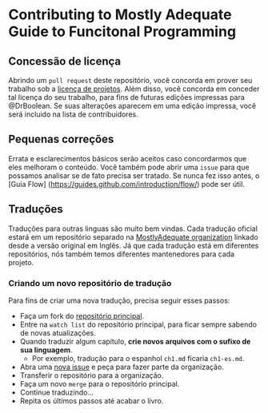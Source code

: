 
# Contributing to Mostly Adequate Guide to Funcitonal Programming

## Concessão de licença

Abrindo um `pull request` deste repositório, você concorda em prover seu trabalho sob a [licença de projetos](LICENSE.md). Além disso, você concorda em conceder tal licença do seu trabalho, para fins de futuras edições impressas para @DrBoolean. Se suas alterações aparecem em uma edição impressa, você será incluido na lista de contribuidores.

## Pequenas correções

Errata e esclarecimentos básicos serão aceitos caso concordarmos que eles melhoram o conteúdo. Você também pode abrir uma `issue` para que possamos analisar se de fato precisa ser tratado. Se nunca fez isso antes, o [Guia Flow] (https://guides.github.com/introduction/flow/) pode ser útil.


## Traduções

Traduções para outras linguas são muito bem vindas. Cada tradução oficial estará em um repositório separado na [MostlyAdequate organization](https://github.com/MostlyAdequate) linkado desde a versão original em Inglês.
Já que cada tradução está em diferentes repositórios, nós também temos diferentes mantenedores para cada projeto.

### Criando um novo repositório de tradução

Para fins de criar uma nova tradução, precisa seguir esses passos:

* Faça um fork do [repositório principal](https://github.com/MostlyAdequate/mostly-adequate-guide).
* Entre na `watch list` do repositório principal, para ficar sempre sabendo de novas atualizações.
* Quando traduzir algum capítulo, **crie novos arquivos com o sufixo de sua linguagem**.
  * Por exemplo, tradução para o espanhol `ch1.md` ficaria `ch1-es.md`.
* Abra uma [nova issue](https://github.com/MostlyAdequate/mostly-adequate-guide/issues/new) e peça para fazer parte da organização.
* Transferir o repositório para a organização.
* Faça um novo `merge` para o repositório principal.
* Continue traduzindo...
* Repita os últimos passos até acabar o livro.